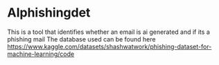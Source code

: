 # AIphishingdet
This is a tool that identifies whether an email is ai generated and if its a phishing mail
The database used can be found here
https://www.kaggle.com/datasets/shashwatwork/phishing-dataset-for-machine-learning/code

